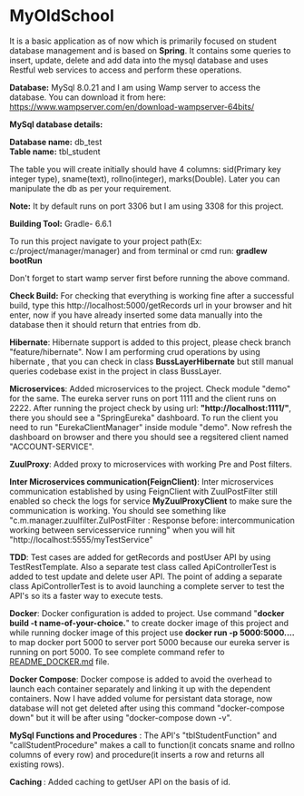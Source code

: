 # MyOldSchool
It is a basic application as of now which is primarily focused on student database management and is based on <b>Spring</b>.
It contains some queries to insert, update, delete and add data into the mysql database and uses Restful web services to access and perform these operations.

<b>Database:</b> MySql 8.0.21
and I am using Wamp server to access the database. You can download it from here: https://www.wampserver.com/en/download-wampserver-64bits/

<b>MySql database details:</b><br>

<b>Database name:</b> db_test<br>
<b>Table name:</b> tbl_student<br>

The table you will create initially should have 4 columns: sid(Primary key integer type), sname(text), rollno(integer), marks(Double). Later you can manipulate the db as per your requirement.

<b>Note:</b> It by default runs on port 3306 but I am using 3308 for this project.

<b>Building Tool:</b> Gradle- 6.6.1

To run this project navigate to your project path(Ex: c:/project/manager/manager) and from terminal or cmd run: <b>gradlew bootRun</b>

Don't forget to start wamp server first before running the above command.

<b>Check Build:</b> For checking that everything is working fine after a successful build, type this http://localhost:5000/getRecords url in your browser and hit enter, now if you have already inserted some data manually into the database then it should return that entries from db.

<b>Hibernate</b>: Hibernate support is added to this project, please check branch "feature/hibernate". Now I am performing crud operations by using hibernate , that you can check in class <b>BussLayerHibernate</b> but still manual queries codebase exist in the project in class BussLayer.

<b>Microservices</b>: Added microservices to the project. Check module "demo" for the same. The eureka server runs on port 1111 and the client runs on 2222. After running the project check by using url: <b>"http://localhost:1111/"</b>, there you should see a "SpringEureka" dashboard. To run the client you need to run "EurekaClientManager" inside module "demo". Now refresh the dashboard on browser and there you should see a regsitered client named "ACCOUNT-SERVICE".

<b>ZuulProxy</b>: Added proxy to microservices with working Pre and Post filters.

<b>Inter Microservices communication(FeignClient)</b>: Inter microservices communication established by using FeignClient with ZuulPostFilter still enabled so check the logs for service <b>MyZuulProxyClient</b> to make sure the communication is working. You should see something like "c.m.manager.zuulfilter.ZulPostFilter     : Response before: intercommunication working between servicesservice running" when you will hit "http://localhost:5555/myTestService"

<b>TDD</b>: Test cases are added for getRecords and postUser API by using TestRestTemplate. Also a separate test class called ApiControllerTest is added to test update and delete user API. The point of adding a separate class ApiControllerTest is to avoid launching a complete server to test the API's so its a faster way to execute tests.

<b>Docker</b>: Docker configuration is added to project. Use command "<b>docker build -t name-of-your-choice.</b>" to create docker image of this project and while running docker image of this project use <b>docker run -p 5000:5000....</b> to map docker port 5000 to server port 5000 because our eureka server is running on port 5000. To see complete command refer to [README_DOCKER.md](https://github.com/suvDev/MyOldSchool/blob/master/README_DOCKER.md) file. 

<b>Docker Compose</b>: Docker compose is added to avoid the overhead to launch each container separately and linking it up with the dependent containers. Now I have added volume for persistant data storage, now database will not get deleted after using this command "docker-compose down" but it will be after using "docker-compose down -v".

<b>MySql Functions and Procedures</b> : The API's "tblStudentFunction" and "callStudentProcedure" makes a call to function(it concats sname and rollno columns of every row) and procedure(it inserts a row and returns all existing rows).

<b> Caching </b>: Added caching to getUser API on the basis of id.
